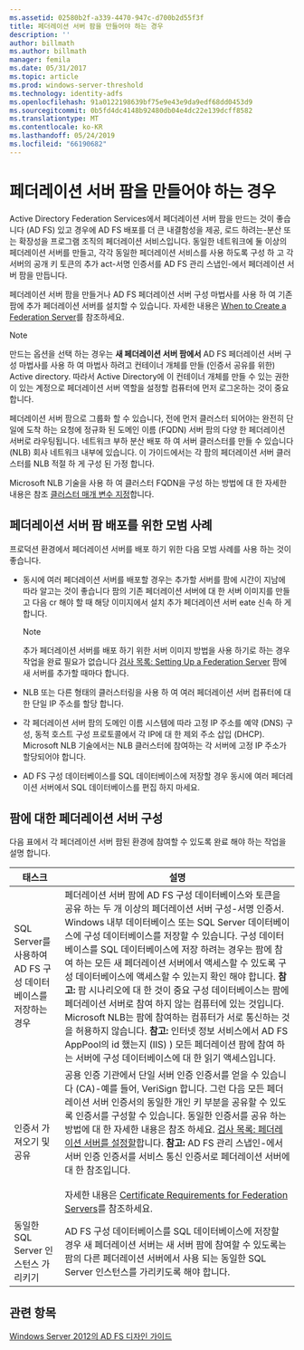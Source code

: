 ```yaml
---
ms.assetid: 02580b2f-a339-4470-947c-d700b2d55f3f
title: 페더레이션 서버 팜을 만들어야 하는 경우
description: ''
author: billmath
ms.author: billmath
manager: femila
ms.date: 05/31/2017
ms.topic: article
ms.prod: windows-server-threshold
ms.technology: identity-adfs
ms.openlocfilehash: 91a0122198639bf75e9e43e9da9edf68dd0453d9
ms.sourcegitcommit: 0b5fd4dc4148b92480db04e4dc22e139dcff8582
ms.translationtype: MT
ms.contentlocale: ko-KR
ms.lasthandoff: 05/24/2019
ms.locfileid: "66190682"
---
```

# <a name="when-to-create-a-federation-server-farm"></a>페더레이션 서버 팜을 만들어야 하는 경우

Active Directory Federation Services에서 페더레이션 서버 팜을 만드는 것이 좋습니다 \(AD FS\) 있고 경우에 AD FS 배포를 더 큰 내결함성을 제공, 로드 하려는\-분산 또는 확장성을 프로그램 조직의 페더레이션 서비스입니다. 동일한 네트워크에 둘 이상의 페더레이션 서버를 만들고, 각각 동일한 페더레이션 서비스를 사용 하도록 구성 하 고 각 서버의 공개 키 토큰의 추가 act\-서명 인증서를 AD FS 관리 스냅인\-에서 페더레이션 서버 팜을 만듭니다.  
  
페더레이션 서버 팜을 만들거나 AD FS 페더레이션 서버 구성 마법사를 사용 하 여 기존 팜에 추가 페더레이션 서버를 설치할 수 있습니다. 자세한 내용은 [When to Create a Federation Server](When-to-Create-a-Federation-Server.md)를 참조하세요.  
  
> [!NOTE]  
> 만드는 옵션을 선택 하는 경우는 **새 페더레이션 서버 팜에서** AD FS 페더레이션 서버 구성 마법사를 사용 하 여 마법사 하려고 컨테이너 개체를 만들 \(인증서 공유를 위한\) Active directory. 따라서 Active Directory에 이 컨테이너 개체를 만들 수 있는 권한이 있는 계정으로 페더레이션 서버 역할을 설정할 컴퓨터에 먼저 로그온하는 것이 중요합니다.  
  
페더레이션 서버 팜으로 그룹화 할 수 있습니다, 전에 먼저 클러스터 되어야는 완전히 단일에 도착 하는 요청에 정규화 된 도메인 이름 \(FQDN\) 서버 팜의 다양 한 페더레이션 서버로 라우팅됩니다. 네트워크 부하 분산 배포 하 여 서버 클러스터를 만들 수 있습니다 \(NLB\) 회사 네트워크 내부에 있습니다. 이 가이드에서는 각 팜의 페더레이션 서버 클러스터를 NLB 적절 하 게 구성 된 가정 합니다.  
  
Microsoft NLB 기술을 사용 하 여 클러스터 FQDN을 구성 하는 방법에 대 한 자세한 내용은 참조 [클러스터 매개 변수 지정](https://go.microsoft.com/fwlink/?LinkID=74651)합니다.  
  
## <a name="best-practices-for-deploying-a-federation-server-farm"></a>페더레이션 서버 팜 배포를 위한 모범 사례  
프로덕션 환경에서 페더레이션 서버를 배포 하기 위한 다음 모범 사례를 사용 하는 것이 좋습니다.  
  
-   동시에 여러 페더레이션 서버를 배포할 경우는 추가할 서버를 팜에 시간이 지남에 따라 알고는 것이 좋습니다 팜의 기존 페더레이션 서버에 대 한 서버 이미지를 만들고 다음 cr 해야 할 때 해당 이미지에서 설치 추가 페더레이션 서버 eate 신속 하 게 합니다.  
  
    > [!NOTE]  
    > 추가 페더레이션 서버를 배포 하기 위한 서버 이미지 방법을 사용 하기로 하는 경우 작업을 완료 필요가 없습니다 [검사 목록: Setting Up a Federation Server](../../ad-fs/deployment/Checklist--Setting-Up-a-Federation-Server.md) 팜에 새 서버를 추가할 때마다 합니다.  
  
-   NLB 또는 다른 형태의 클러스터링을 사용 하 여 여러 페더레이션 서버 컴퓨터에 대 한 단일 IP 주소를 할당 합니다.  
  
-   각 페더레이션 서버 팜의 도메인 이름 시스템에 따라 고정 IP 주소를 예약 \(DNS\) 구성, 동적 호스트 구성 프로토콜에서 각 IP에 대 한 제외 주소 삽입 \(DHCP\). Microsoft NLB 기술에서는 NLB 클러스터에 참여하는 각 서버에 고정 IP 주소가 할당되어야 합니다.  
  
-   AD FS 구성 데이터베이스를 SQL 데이터베이스에 저장할 경우 동시에 여러 페더레이션 서버에서 SQL 데이터베이스를 편집 하지 마세요.  
  
## <a name="configuring-federation-servers-for-a-farm"></a>팜에 대한 페더레이션 서버 구성  
다음 표에서 각 페더레이션 서버 팜된 환경에 참여할 수 있도록 완료 해야 하는 작업을 설명 합니다.  
  
|태스크|설명|  
|--------|---------------|  
|SQL Server를 사용하여 AD FS 구성 데이터베이스를 저장하는 경우|페더레이션 서버 팜에 AD FS 구성 데이터베이스와 토큰을 공유 하는 두 개 이상의 페더레이션 서버 구성\-서명 인증서. Windows 내부 데이터베이스 또는 SQL Server 데이터베이스에 구성 데이터베이스를 저장할 수 있습니다. 구성 데이터베이스를 SQL 데이터베이스에 저장 하려는 경우는 팜에 참여 하는 모든 새 페더레이션 서버에서 액세스할 수 있도록 구성 데이터베이스에 액세스할 수 있는지 확인 해야 합니다. **참고:** 팜 시나리오에 대 한 것이 중요 구성 데이터베이스는 팜에 페더레이션 서버로 참여 하지 않는 컴퓨터에 있는 것입니다. Microsoft NLB는 팜에 참여하는 컴퓨터가 서로 통신하는 것을 허용하지 않습니다. **참고:** 인터넷 정보 서비스에서 AD FS AppPool의 id 했는지 \(IIS\) \) 모든 페더레이션 팜에 참여 하는 서버에 구성 데이터베이스에 대 한 읽기 액세스입니다.|  
|인증서 가져오기 및 공유|공용 인증 기관에서 단일 서버 인증 인증서를 얻을 수 있습니다 \(CA\)-예를 들어, VeriSign 합니다. 그런 다음 모든 페더레이션 서버 인증서의 동일한 개인 키 부분을 공유할 수 있도록 인증서를 구성할 수 있습니다. 동일한 인증서를 공유 하는 방법에 대 한 자세한 내용은 참조 하세요. [검사 목록: 페더레이션 서버를 설정할](../../ad-fs/deployment/Checklist--Setting-Up-a-Federation-Server.md)합니다. **참고:** AD FS 관리 스냅인\-에서 서버 인증 인증서를 서비스 통신 인증서로 페더레이션 서버에 대 한 참조입니다.<br /><br />자세한 내용은 [Certificate Requirements for Federation Servers](Certificate-Requirements-for-Federation-Servers.md)를 참조하세요.|  
|동일한 SQL Server 인스턴스 가리키기|AD FS 구성 데이터베이스를 SQL 데이터베이스에 저장할 경우 새 페더레이션 서버는 새 서버 팜에 참여할 수 있도록는 팜의 다른 페더레이션 서버에서 사용 되는 동일한 SQL Server 인스턴스를 가리키도록 해야 합니다.|  
  
## <a name="see-also"></a>관련 항목
[Windows Server 2012의 AD FS 디자인 가이드](AD-FS-Design-Guide-in-Windows-Server-2012.md)
